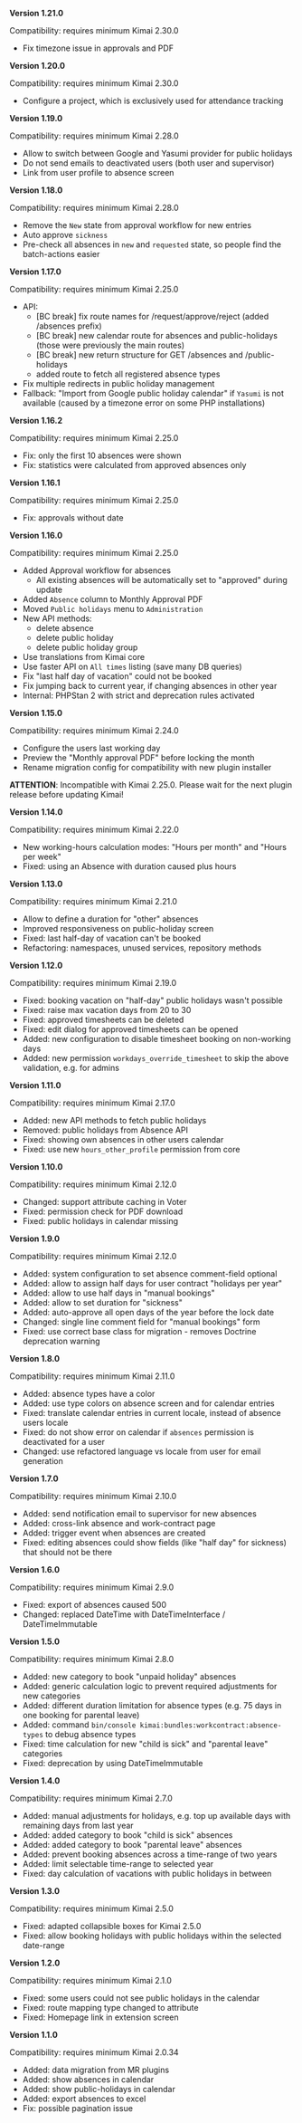 **Version 1.21.0**

Compatibility: requires minimum Kimai 2.30.0

- Fix timezone issue in approvals and PDF

**Version 1.20.0**

Compatibility: requires minimum Kimai 2.30.0

- Configure a project, which is exclusively used for attendance tracking

**Version 1.19.0**

Compatibility: requires minimum Kimai 2.28.0

- Allow to switch between Google and Yasumi provider for public holidays
- Do not send emails to deactivated users (both user and supervisor)
- Link from user profile to absence screen

**Version 1.18.0**

Compatibility: requires minimum Kimai 2.28.0

- Remove the `New` state from approval workflow for new entries
- Auto approve `sickness`
- Pre-check all absences in `new` and `requested` state, so people find the batch-actions easier

**Version 1.17.0**

Compatibility: requires minimum Kimai 2.25.0

- API: 
  - [BC break] fix route names for /request/approve/reject (added /absences prefix)
  - [BC break] new calendar route for absences and public-holidays (those were previously the main routes)
  - [BC break] new return structure for GET /absences and /public-holidays
  - added route to fetch all registered absence types
- Fix multiple redirects in public holiday management
- Fallback: "Import from Google public holiday calendar" if `Yasumi` is not available (caused by a timezone error on some PHP installations)

**Version 1.16.2**

Compatibility: requires minimum Kimai 2.25.0

- Fix: only the first 10 absences were shown
- Fix: statistics were calculated from approved absences only

**Version 1.16.1**

Compatibility: requires minimum Kimai 2.25.0

- Fix: approvals without date

**Version 1.16.0**

Compatibility: requires minimum Kimai 2.25.0

- Added Approval workflow for absences
  - All existing absences will be automatically set to "approved" during update
- Added `Absence` column to Monthly Approval PDF
- Moved `Public holidays` menu to `Administration`
- New API methods:
    - delete absence
    - delete public holiday
    - delete public holiday group
- Use translations from Kimai core
- Use faster API on `All times` listing (save many DB queries)
- Fix "last half day of vacation" could not be booked 
- Fix jumping back to current year, if changing absences in other year
- Internal: PHPStan 2 with strict and deprecation rules activated

**Version 1.15.0**

Compatibility: requires minimum Kimai 2.24.0

- Configure the users last working day
- Preview the "Monthly approval PDF" before locking the month
- Rename migration config for compatibility with new plugin installer

**ATTENTION**: Incompatible with Kimai 2.25.0. Please wait for the next plugin release before updating Kimai!

**Version 1.14.0**

Compatibility: requires minimum Kimai 2.22.0

- New working-hours calculation modes: "Hours per month" and "Hours per week"
- Fixed: using an Absence with duration caused plus hours

**Version 1.13.0**

Compatibility: requires minimum Kimai 2.21.0

- Allow to define a duration for "other" absences
- Improved responsiveness on public-holiday screen
- Fixed: last half-day of vacation can't be booked
- Refactoring: namespaces, unused services, repository methods

**Version 1.12.0**

Compatibility: requires minimum Kimai 2.19.0

- Fixed: booking vacation on "half-day" public holidays wasn't possible
- Fixed: raise max vacation days from 20 to 30
- Fixed: approved timesheets can be deleted
- Fixed: edit dialog for approved timesheets can be opened
- Added: new configuration to disable timesheet booking on non-working days
- Added: new permission `workdays_override_timesheet` to skip the above validation, e.g. for admins

**Version 1.11.0**

Compatibility: requires minimum Kimai 2.17.0

- Added: new API methods to fetch public holidays
- Removed: public holidays from Absence API 
- Fixed: showing own absences in other users calendar
- Fixed: use new `hours_other_profile` permission from core 

**Version 1.10.0**

Compatibility: requires minimum Kimai 2.12.0

- Changed: support attribute caching in Voter
- Fixed: permission check for PDF download
- Fixed: public holidays in calendar missing

**Version 1.9.0**

Compatibility: requires minimum Kimai 2.12.0

- Added: system configuration to set absence comment-field optional
- Added: allow to assign half days for user contract "holidays per year"
- Added: allow to use half days in "manual bookings"
- Added: allow to set duration for "sickness" 
- Added: auto-approve all open days of the year before the lock date
- Changed: single line comment field for "manual bookings" form 
- Fixed: use correct base class for migration - removes Doctrine deprecation warning

**Version 1.8.0**

Compatibility: requires minimum Kimai 2.11.0

- Added: absence types have a color
- Added: use type colors on absence screen and for calendar entries
- Fixed: translate calendar entries in current locale, instead of absence users locale
- Fixed: do not show error on calendar if `absences` permission is deactivated for a user
- Changed: use refactored language vs locale from user for email generation

**Version 1.7.0**

Compatibility: requires minimum Kimai 2.10.0

- Added: send notification email to supervisor for new absences
- Added: cross-link absence and work-contract page
- Added: trigger event when absences are created
- Fixed: editing absences could show fields (like "half day" for sickness) that should not be there 

**Version 1.6.0**

Compatibility: requires minimum Kimai 2.9.0

- Fixed: export of absences caused 500
- Changed: replaced DateTime with DateTimeInterface / DateTimeImmutable

**Version 1.5.0**

Compatibility: requires minimum Kimai 2.8.0

- Added: new category to book "unpaid holiday" absences
- Added: generic calculation logic to prevent required adjustments for new categories
- Added: different duration limitation for absence types (e.g. 75 days in one booking for parental leave)
- Added: command `bin/console kimai:bundles:workcontract:absence-types` to debug absence types
- Fixed: time calculation for new "child is sick" and "parental leave" categories
- Fixed: deprecation by using DateTimeImmutable

**Version 1.4.0**

Compatibility: requires minimum Kimai 2.7.0

- Added: manual adjustments for holidays, e.g. top up available days with remaining days from last year
- Added: added category to book "child is sick" absences
- Added: added category to book "parental leave" absences
- Added: prevent booking absences across a time-range of two years
- Added: limit selectable time-range to selected year
- Fixed: day calculation of vacations with public holidays in between 

**Version 1.3.0**

Compatibility: requires minimum Kimai 2.5.0

- Fixed: adapted collapsible boxes for Kimai 2.5.0
- Fixed: allow booking holidays with public holidays within the selected date-range

**Version 1.2.0**

Compatibility: requires minimum Kimai 2.1.0

- Fixed: some users could not see public holidays in the calendar
- Fixed: route mapping type changed to attribute
- Fixed: Homepage link in extension screen

**Version 1.1.0**

Compatibility: requires minimum Kimai 2.0.34

- Added: data migration from MR plugins
- Added: show absences in calendar
- Added: show public-holidays in calendar
- Added: export absences to excel
- Fix: possible pagination issue

